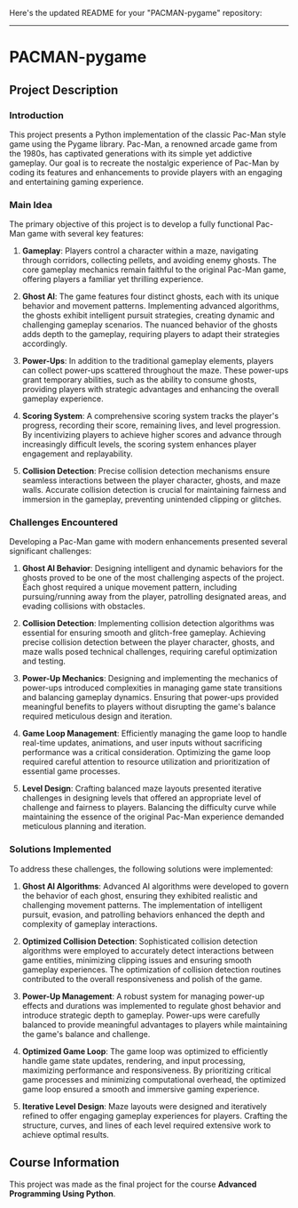 Here's the updated README for your "PACMAN-pygame" repository:

---

# PACMAN-pygame

## Project Description

### Introduction

This project presents a Python implementation of the classic Pac-Man style game using the Pygame library. Pac-Man, a renowned arcade game from the 1980s, has captivated generations with its simple yet addictive gameplay. Our goal is to recreate the nostalgic experience of Pac-Man by coding its features and enhancements to provide players with an engaging and entertaining gaming experience.

### Main Idea

The primary objective of this project is to develop a fully functional Pac-Man game with several key features:

1. **Gameplay**: Players control a character within a maze, navigating through corridors, collecting pellets, and avoiding enemy ghosts. The core gameplay mechanics remain faithful to the original Pac-Man game, offering players a familiar yet thrilling experience.

2. **Ghost AI**: The game features four distinct ghosts, each with its unique behavior and movement patterns. Implementing advanced algorithms, the ghosts exhibit intelligent pursuit strategies, creating dynamic and challenging gameplay scenarios. The nuanced behavior of the ghosts adds depth to the gameplay, requiring players to adapt their strategies accordingly.

3. **Power-Ups**: In addition to the traditional gameplay elements, players can collect power-ups scattered throughout the maze. These power-ups grant temporary abilities, such as the ability to consume ghosts, providing players with strategic advantages and enhancing the overall gameplay experience.

4. **Scoring System**: A comprehensive scoring system tracks the player's progress, recording their score, remaining lives, and level progression. By incentivizing players to achieve higher scores and advance through increasingly difficult levels, the scoring system enhances player engagement and replayability.

5. **Collision Detection**: Precise collision detection mechanisms ensure seamless interactions between the player character, ghosts, and maze walls. Accurate collision detection is crucial for maintaining fairness and immersion in the gameplay, preventing unintended clipping or glitches.

### Challenges Encountered

Developing a Pac-Man game with modern enhancements presented several significant challenges:

1. **Ghost AI Behavior**: Designing intelligent and dynamic behaviors for the ghosts proved to be one of the most challenging aspects of the project. Each ghost required a unique movement pattern, including pursuing/running away from the player, patrolling designated areas, and evading collisions with obstacles.

2. **Collision Detection**: Implementing collision detection algorithms was essential for ensuring smooth and glitch-free gameplay. Achieving precise collision detection between the player character, ghosts, and maze walls posed technical challenges, requiring careful optimization and testing.

3. **Power-Up Mechanics**: Designing and implementing the mechanics of power-ups introduced complexities in managing game state transitions and balancing gameplay dynamics. Ensuring that power-ups provided meaningful benefits to players without disrupting the game's balance required meticulous design and iteration.

4. **Game Loop Management**: Efficiently managing the game loop to handle real-time updates, animations, and user inputs without sacrificing performance was a critical consideration. Optimizing the game loop required careful attention to resource utilization and prioritization of essential game processes.

5. **Level Design**: Crafting balanced maze layouts presented iterative challenges in designing levels that offered an appropriate level of challenge and fairness to players. Balancing the difficulty curve while maintaining the essence of the original Pac-Man experience demanded meticulous planning and iteration.

### Solutions Implemented

To address these challenges, the following solutions were implemented:

1. **Ghost AI Algorithms**: Advanced AI algorithms were developed to govern the behavior of each ghost, ensuring they exhibited realistic and challenging movement patterns. The implementation of intelligent pursuit, evasion, and patrolling behaviors enhanced the depth and complexity of gameplay interactions.

2. **Optimized Collision Detection**: Sophisticated collision detection algorithms were employed to accurately detect interactions between game entities, minimizing clipping issues and ensuring smooth gameplay experiences. The optimization of collision detection routines contributed to the overall responsiveness and polish of the game.

3. **Power-Up Management**: A robust system for managing power-up effects and durations was implemented to regulate ghost behavior and introduce strategic depth to gameplay. Power-ups were carefully balanced to provide meaningful advantages to players while maintaining the game's balance and challenge.

4. **Optimized Game Loop**: The game loop was optimized to efficiently handle game state updates, rendering, and input processing, maximizing performance and responsiveness. By prioritizing critical game processes and minimizing computational overhead, the optimized game loop ensured a smooth and immersive gaming experience.

5. **Iterative Level Design**: Maze layouts were designed and iteratively refined to offer engaging gameplay experiences for players. Crafting the structure, curves, and lines of each level required extensive work to achieve optimal results.

## Course Information

This project was made as the final project for the course **Advanced Programming Using Python**.
